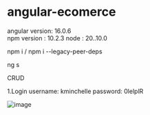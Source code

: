 # angular-ecomerce

angular version: 16.0.6  
npm version : 10.2.3
node : 20..10.0

npm i / npm i --legacy-peer-deps

ng s 

CRUD

1.Login
 username: kminchelle
 password: 0lelplR

 ![image](https://github.com/raisulkhairi/angular-ecomerce/assets/83000114/4e34ae48-f3c9-43e0-90d7-b5cd287a0a12)

